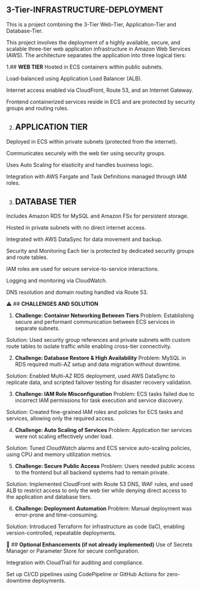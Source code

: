 ## **3-Tier-INFRASTRUCTURE-DEPLOYMENT**
This is a project combining the 3-Tier Web-Tier, Application-Tier and Database-Tier.

This project involves the deployment of a highly available, secure, and scalable three-tier web application infrastructure in Amazon Web Services (AWS). The architecture separates the application into three logical tiers:

1.## **WEB TIER**
Hosted in ECS containers within public subnets.

Load-balanced using Application Load Balancer (ALB).

Internet access enabled via CloudFront, Route 53, and an Internet Gateway.

Frontend containerized services reside in ECS and are protected by security groups and routing rules.

2. ## **APPLICATION TIER**
Deployed in ECS within private subnets (protected from the internet).

Communicates securely with the web tier using security groups.

Uses Auto Scaling for elasticity and handles business logic.

Integration with AWS Fargate and Task Definitions managed through IAM roles.

3. ## **DATABASE TIER**
Includes Amazon RDS for MySQL and Amazon FSx for persistent storage.

Hosted in private subnets with no direct internet access.

Integrated with AWS DataSync for data movement and backup.

Security and Monitoring
Each tier is protected by dedicated security groups and route tables.

IAM roles are used for secure service-to-service interactions.

Logging and monitoring via CloudWatch.

DNS resolution and domain routing handled via Route 53.

⚠️ ## **CHALLENGES AND SOLUTION**
1. **Challenge: Container Networking Between Tiers**
Problem: Establishing secure and performant communication between ECS services in separate subnets.

Solution: Used security group references and private subnets with custom route tables to isolate traffic while enabling cross-tier connectivity.

2. **Challenge: Database Restore & High Availability**
Problem: MySQL in RDS required multi-AZ setup and data migration without downtime.

Solution: Enabled Multi-AZ RDS deployment, used AWS DataSync to replicate data, and scripted failover testing for disaster recovery validation.

3. **Challenge: IAM Role Misconfiguration**
Problem: ECS tasks failed due to incorrect IAM permissions for task execution and service discovery.

Solution: Created fine-grained IAM roles and policies for ECS tasks and services, allowing only the required access.

4. **Challenge: Auto Scaling of Services**
Problem: Application tier services were not scaling effectively under load.

Solution: Tuned CloudWatch alarms and ECS service auto-scaling policies, using CPU and memory utilization metrics.

5. **Challenge: Secure Public Access**
Problem: Users needed public access to the frontend but all backend systems had to remain private.

Solution: Implemented CloudFront with Route 53 DNS, WAF rules, and used ALB to restrict access to only the web tier while denying direct access to the application and database tiers.

6. **Challenge: Deployment Automation**
Problem: Manual deployment was error-prone and time-consuming.

Solution: Introduced Terraform for infrastructure as code (IaC), enabling version-controlled, repeatable deployments.

🧩 ## **Optional Enhancements (if not already implemented)**
Use of Secrets Manager or Parameter Store for secure configuration.

Integration with CloudTrail for auditing and compliance.

Set up CI/CD pipelines using CodePipeline or GitHub Actions for zero-downtime deployments.


